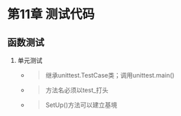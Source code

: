 # 第11章 测试代码
## 函数测试
1. 单元测试
    * >继承unittest.TestCase类；调用unittest.main()
    * >方法名必须以test_打头
    * >SetUp()方法可以建立基境